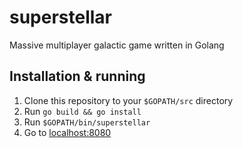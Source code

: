 # superstellar
Massive multiplayer galactic game written in Golang

## Installation & running
1. Clone this repository to your `$GOPATH/src` directory
1. Run `go build && go install`
1. Run `$GOPATH/bin/superstellar`
1. Go to [localhost:8080](http://localhost:8080/)
